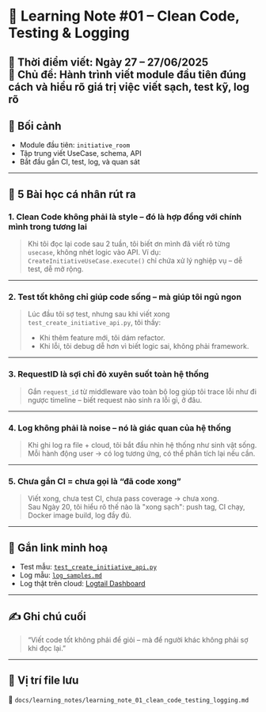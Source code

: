 # 🧠 Learning Note #01 – Clean Code, Testing & Logging
📅 Thời điểm viết: Ngày 27 – 27/06/2025  
📂 Chủ đề: Hành trình viết module đầu tiên đúng cách và hiểu rõ giá trị việc **viết sạch, test kỹ, log rõ**
---
## 🔎 Bối cảnh
- Module đầu tiên: `initiative_room`  
- Tập trung viết UseCase, schema, API  
- Bắt đầu gắn CI, test, log, và quan sát
---
## 🔑 5 Bài học cá nhân rút ra
### 1. **Clean Code không phải là style – đó là hợp đồng với chính mình trong tương lai**
> Khi tôi đọc lại code sau 2 tuần, tôi biết ơn mình đã viết rõ từng `usecase`, không nhét logic vào API.
Ví dụ: `CreateInitiativeUseCase.execute()` chỉ chứa xử lý nghiệp vụ – dễ test, dễ mở rộng.
---
### 2. **Test tốt không chỉ giúp code sống – mà giúp tôi ngủ ngon**
> Lúc đầu tôi sợ test, nhưng sau khi viết xong `test_create_initiative_api.py`, tôi thấy:  
> - Khi thêm feature mới, tôi dám refactor.  
> - Khi lỗi, tôi debug dễ hơn vì biết logic sai, không phải framework.
---
### 3. **RequestID là sợi chỉ đỏ xuyên suốt toàn hệ thống**
> Gắn `request_id` từ middleware vào toàn bộ log giúp tôi trace lỗi như đi ngược timeline – biết request nào sinh ra lỗi gì, ở đâu.
---
### 4. **Log không phải là noise – nó là giác quan của hệ thống**
> Khi ghi log ra file + cloud, tôi bắt đầu nhìn hệ thống như sinh vật sống.  
> Mỗi hành động user → có log tương ứng, có thể phân tích lại nếu cần.
---
### 5. **Chưa gắn CI = chưa gọi là “đã code xong”**
> Viết xong, chưa test CI, chưa pass coverage → chưa xong.  
> Sau Ngày 20, tôi hiểu rõ thế nào là "xong sạch": push tag, CI chạy, Docker image build, log đầy đủ.
---
## 📌 Gắn link minh hoạ
- Test mẫu: [`test_create_initiative_api.py`](../../tests/components/initiative_room/test_create_initiative_api.py)
- Log mẫu: [`log_samples.md`](../summary/log_samples.md)
- Log thật trên cloud: [Logtail Dashboard](https://logtail.com/project/*/logs)
---
## ✍️ Ghi chú cuối
> “Viết code tốt không phải để giỏi – mà để người khác không phải sợ khi đọc lại.”
---
## 📁 Vị trí file lưu
📄 `docs/learning_notes/learning_note_01_clean_code_testing_logging.md`